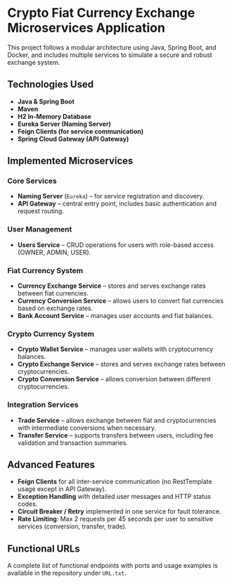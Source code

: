 # Crypto Fiat Currency Exchange Microservices Application
This project follows a modular architecture using Java, Spring Boot, and Docker, and includes multiple services to simulate a secure and robust exchange system.

## Technologies Used

- **Java & Spring Boot**
- **Maven**
- **H2 In-Memory Database**
- **Eureka Server (Naming Server)**
- **Feign Clients (for service communication)**
- **Spring Cloud Gateway (API Gateway)**

## Implemented Microservices

### Core Services
- **Naming Server** (`Eureka`) – for service registration and discovery.
- **API Gateway** – central entry point, includes basic authentication and request routing.

### User Management
- **Users Service** – CRUD operations for users with role-based access (OWNER, ADMIN, USER).

### Fiat Currency System
- **Currency Exchange Service** – stores and serves exchange rates between fiat currencies.
- **Currency Conversion Service** – allows users to convert fiat currencies based on exchange rates.
- **Bank Account Service** – manages user accounts and fiat balances.

### Crypto Currency System
- **Crypto Wallet Service** – manages user wallets with cryptocurrency balances.
- **Crypto Exchange Service** – stores and serves exchange rates between cryptocurrencies.
- **Crypto Conversion Service** – allows conversion between different cryptocurrencies.

### Integration Services
- **Trade Service** – allows exchange between fiat and cryptocurrencies with intermediate conversions when necessary.
- **Transfer Service** – supports transfers between users, including fee validation and transaction summaries.

## Advanced Features

- **Feign Clients** for all inter-service communication (no RestTemplate usage except in API Gateway).
- **Exception Handling** with detailed user messages and HTTP status codes.
- **Circuit Breaker / Retry** implemented in one service for fault tolerance.
- **Rate Limiting**: Max 2 requests per 45 seconds per user to sensitive services (conversion, transfer, trade).

## Functional URLs

A complete list of functional endpoints with ports and usage examples is available in the repository under `URL.txt`.

